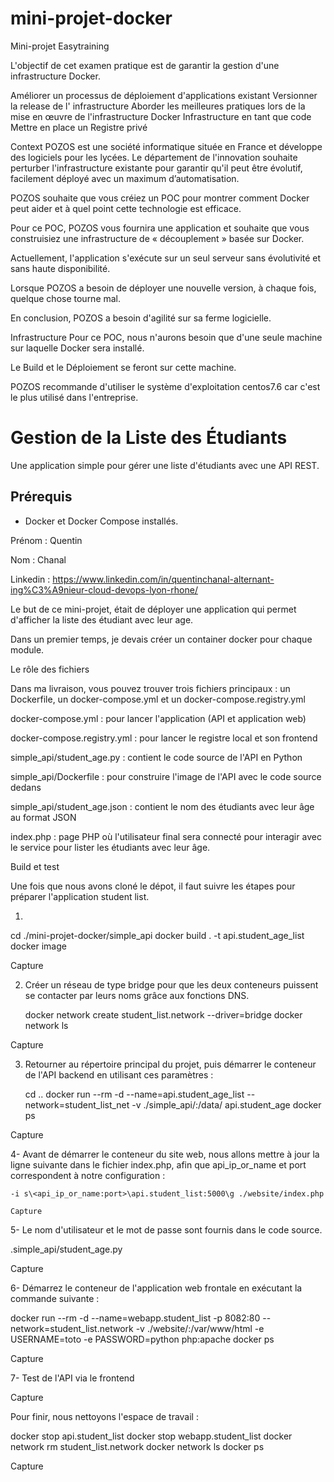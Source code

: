 # mini-projet-docker
Mini-projet Easytraining


L'objectif de cet examen pratique est de garantir la gestion d'une infrastructure Docker.

Améliorer un processus de déploiement d'applications existant
Versionner la release de l' infrastructure
Aborder les meilleures pratiques lors de la mise en œuvre de l'infrastructure Docker
Infrastructure en tant que code
Mettre en place un Registre privé


Context
POZOS est une société informatique située en France et développe des logiciels pour les lycées. Le département de l'innovation souhaite perturber l'infrastructure existante pour garantir qu'il peut être évolutif, facilement déployé avec un maximum d’automatisation.

POZOS souhaite que vous créiez un POC pour montrer comment Docker peut aider et à quel point cette technologie est efficace.

Pour ce POC, POZOS vous fournira une application et souhaite que vous construisiez une infrastructure de « découplement » basée sur Docker.

Actuellement, l'application s'exécute sur un seul serveur sans évolutivité et sans haute disponibilité.

Lorsque POZOS a besoin de déployer une nouvelle version, à chaque fois, quelque chose tourne mal.

En conclusion, POZOS a besoin d'agilité sur sa ferme logicielle.


Infrastructure
Pour ce POC, nous n'aurons besoin que d'une seule machine sur laquelle Docker sera installé.

Le Build et le Déploiement se feront sur cette machine.

POZOS recommande d'utiliser le système d'exploitation centos7.6 car c'est le plus utilisé dans l'entreprise.


# Gestion de la Liste des Étudiants

Une application simple pour gérer une liste d'étudiants avec une API REST.

## Prérequis

- Docker et Docker Compose installés.


Prénom : Quentin

Nom : Chanal

Linkedin : https://www.linkedin.com/in/quentinchanal-alternant-ing%C3%A9nieur-cloud-devops-lyon-rhone/

Le but de ce mini-projet, était de déployer une application qui permet d'afficher la liste des étudiant avec leur age.

Dans un premier temps, je devais créer un container docker pour chaque module.


Le rôle des fichiers

Dans ma livraison, vous pouvez trouver trois fichiers principaux : un Dockerfile, un docker-compose.yml et un docker-compose.registry.yml

docker-compose.yml : pour lancer l'application (API et application web)

docker-compose.registry.yml : pour lancer le registre local et son frontend

simple_api/student_age.py : contient le code source de l'API en Python

simple_api/Dockerfile : pour construire l'image de l'API avec le code source dedans

simple_api/student_age.json : contient le nom des étudiants avec leur âge au format JSON

index.php : page PHP où l'utilisateur final sera connecté pour interagir avec le service pour lister les étudiants avec leur âge.


Build et test 

Une fois que nous avons cloné le dépot, il faut suivre les étapes pour préparer l'application student list.

1.

cd ./mini-projet-docker/simple_api
docker build . -t api.student_age_list
docker image

Capture 

2. Créer un réseau de type bridge pour que les deux conteneurs puissent se contacter par leurs noms grâce aux fonctions DNS.

   docker network create student_list.network --driver=bridge
docker network ls

Capture 


3. Retourner au répertoire principal du projet, puis démarrer le conteneur de l'API backend en utilisant ces paramètres :

   cd ..
docker run --rm -d --name=api.student_age_list --network=student_list_net -v ./simple_api/:/data/ api.student_age
docker ps

Capture


4- Avant de démarrer le conteneur du site web, nous allons mettre à jour la ligne suivante dans le fichier index.php, afin que api_ip_or_name et port correspondent à notre configuration :

    -i s\<api_ip_or_name:port>\api.student_list:5000\g ./website/index.php

    Capture


5- Le nom d'utilisateur et le mot de passe sont fournis dans le code source.

.simple_api/student_age.py

Capture


6- Démarrez le conteneur de l'application web frontale en exécutant la commande suivante :

docker run --rm -d --name=webapp.student_list -p 8082:80 --network=student_list.network -v ./website/:/var/www/html -e USERNAME=toto -e PASSWORD=python php:apache
docker ps


Capture

7- Test de l'API via le frontend 

Capture


Pour finir, nous nettoyons l'espace de travail : 

docker stop api.student_list
docker stop webapp.student_list
docker network rm student_list.network
docker network ls
docker ps

Capture 








